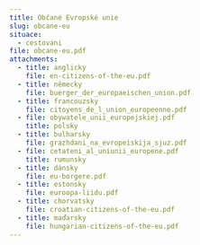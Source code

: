 ```yaml
---
title: Občané Evropské unie
slug: obcane-eu
situace:
  - cestovani
file: obcane-eu.pdf
attachments:
  - title: anglicky
    file: en-citizens-of-the-eu.pdf
  - title: německy
    file: buerger_der_europaeischen_union.pdf
  - title: francouzsky
    file: citoyens_de_l_union_europeenne.pdf
  - file: obywatele_unii_europejskiej.pdf
    title: polsky
  - title: bulharsky
    file: grazhdani_na_evropeiskija_sjuz.pdf
  - file: cetateni_al_uniunii_europene.pdf
    title: rumunsky
  - title: dánsky
    file: eu-borgere.pdf
  - title: estonsky
    file: euroopa-liidu.pdf
  - title: chorvatsky
    file: croatian-citizens-of-the-eu.pdf
  - title: maďarsky
    file: hungarian-citizens-of-the-eu.pdf
---
```

